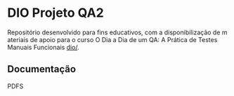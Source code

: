 # DIO Projeto QA2



Repositório desenvolvido para fins educativos, com a disponibilização de materiais de apoio para o curso O Dia a Dia de um QA: A Prática de Testes Manuais Funcionais [dio/]([https://www.dio.me/).



## Documentação

PDFS



# 
